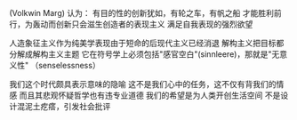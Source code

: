 (Volkwin Marg) 认为：
有目的性的创新犹如，有轮之车，有帆之船
 才能胜利前行，为轰动而创新只会滋生创造者的表现主义
 满足自我表现的强烈欲望

人造象征主义作为纯美学表现由于短命的后现代主义已经消退
解构主义把目标都分解成解构主义主题
它在符号学上必须包括"感官空白"(sinnleere)，那就是"无意义性" （senselessness）

我们这个时代颇具表示意味的隐喻
这不是我们心中的任务，这不仅有背我们的情感
而且其悲观怀疑哲学也有违专业道德
我们的希望是为人类开创生活空间
不是设计混泥土疙瘩，引发社会批评
